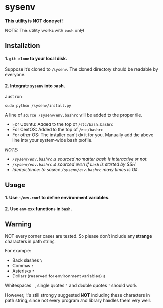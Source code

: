 
# sysenv

**This utility is NOT done yet!**

NOTE: This utility works with `bash` only!


    
## Installation

#### 1. `git clone` to your local disk.

Suppose it's cloned to `/sysenv`.
The cloned directory should be readable by everyone.

#### 2. Integrate `sysenv` into bash.

Just run
```
sudo python /sysenv/install.py
```

A line of `source /sysenv/env.bashrc` will be added to the proper file.
- For Ubuntu: Added to the top of `/etc/bash.bashrc`
- For CentOS: Added to the top of `/etc/bashrc`
- For other OS: The installer can't do it for you. Manually add the above line into your system-wide bash profile.


*NOTE:*
- *`/sysenv/env.bashrc` is sourced no matter bash is interactive or not.*
- *`/sysenv/env.bashrc` is sourced even if `bash` is started by SSH.*
- *Idempotence: to source `/sysenv/env.bashrc` many times is OK.*


## Usage

#### 1. Use `~/env.conf` to define environment variables.

#### 2. Use `env-xxx` functions in `bash`.



## Warning

NOT every corner cases are tested. So please don't include any **strange** characters in path string.

For example:
- Back slashes `\`
- Commas `:`
- Asterisks `*`
- Dollars (reserved for environment variables) `$`


Whitespaces ` `, single quotes `'` and double quotes `"` should work.

However, it's still strongly suggested **NOT** including these characters in path string,
since not every program and library handles them very well.
